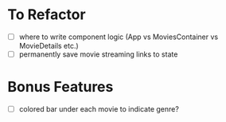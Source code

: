 # To Refactor
- [ ] where to write component logic (App vs MoviesContainer vs MovieDetails etc.)
- [ ] permanently save movie streaming links to state 

# Bonus Features
- [ ] colored bar under each movie to indicate genre?
